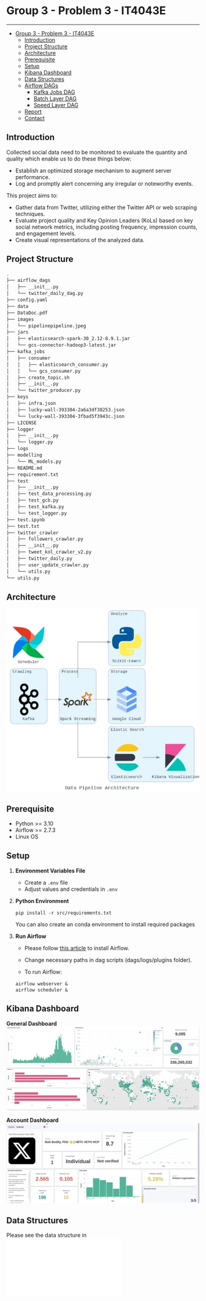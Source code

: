 # Group 3 - Problem 3 - IT4043E
---
- [Group 3 - Problem 3 - IT4043E](#group-5---problem-4-profiler---it4043e)
  - [Introduction](#introduction)
  - [Project Structure](#project-structure)
  - [Architecture](#architecture)
  - [Prerequisite](#prerequisite)
  - [Setup](#Setup)
  - [Kibana Dashboard](#kibana-dashboard)
  - [Data Structures](#data-structures)
  - [Airflow DAGs](#airflow-dags)
      - [Kafka Jobs DAG](#kafka-jobs-dag)
      - [Batch Layer DAG](#batch-layer-dag)
      - [Speed Layer DAG](#speed-layer-dag)
  - [Report](#report)
  - [Contact](#for-more-information)


## Introduction
Collected social data need to be monitored to evaluate the quantity and quality which enable us to do these things below:
- Establish an optimized storage mechanism to augment server performance.
- Log and promptly alert concerning any irregular or noteworthy events.

This project aims to:
- Gather data from Twitter, utilizing either the Twitter API or web scraping techniques.
- Evaluate project quality and Key Opinion Leaders (KoLs) based on key social network metrics, including posting frequency, impression counts, and engagement levels.
- Create visual representations of the analyzed data.

## Project Structure
```bash
.
├── airflow_dags
│   ├── __init__.py
│   └── twitter_daily_dag.py
├── config.yaml
├── data
├── DataDoc.pdf
├── images
│   └── pipelinepipeline.jpeg
├── jars
│   ├── elasticsearch-spark-30_2.12-8.9.1.jar
│   └── gcs-connector-hadoop3-latest.jar
├── kafka_jobs
│   ├── consumer
│   │   ├── elasticsearch_consumer.py
│   │   └── gcs_consumer.py
│   ├── create_topic.sh
│   ├── __init__.py
│   └── twitter_producer.py
├── keys
│   ├── infra.json
│   ├── lucky-wall-393304-2a6a3df38253.json
│   └── lucky-wall-393304-3fbad5f3943c.json
├── LICENSE
├── logger
│   ├── __init__.py
│   └── logger.py
├── logs
├── modelling
│   └── ML_models.py
├── README.md
├── requirement.txt
├── test
│   ├── __init__.py
│   ├── test_data_processing.py
│   ├── test_gcb.py
│   ├── test_kafka.py
│   └── test_logger.py
├── test.ipynb
├── test.txt
├── twitter_crawler
│   ├── followers_crawler.py
│   ├── __init__.py
│   ├── tweet_kol_crawler_v2.py
│   ├── twitter_daily.py
│   ├── user_update_crawler.py
│   └── utils.py
└── utils.py
```

## Architecture

![Architecture](images/pipelinepipeline.jpeg)

## Prerequisite
* Python >= 3.10
* Airflow >= 2.7.3
* Linux OS

## Setup
1. **Environment Variables File**
   * Create a `.env` file
   * Adjust values and credentials in `.env`

2. **Python Environment**
    ```
    pip install -r src/requirements.txt 
    ```
    You can also create an conda environment to install required packages

3. **Run Airflow**
   * Please follow [this article](https://medium.com/geekculture/apache-airflow-2-0-complete-installation-with-wsl-explained-71a65d509aba) to install Airflow.

   * Change necessary paths in dag scripts (dags/logs/plugins folder).

   * To run Airflow:

   ```
   airflow webserver &
   airflow scheduler &
   ```

## Kibana Dashboard

**General Dashboard**
![General Dashboard](images/general_dashboard.jpeg)

**Account Dashboard**
![Account Dashboard](images/user_dashboard.jpeg)


## Data Structures 
Please see the data structure in ![DataDoc](DataDoc.pdf)